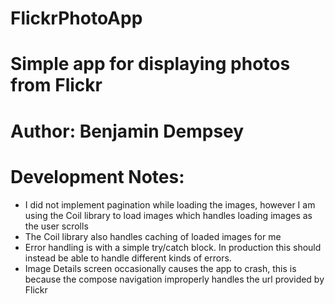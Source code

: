 # FlickrPhotoApp
# Simple app for displaying photos from Flickr
# Author: Benjamin Dempsey

# Development Notes:
- I did not implement pagination while loading the images, however I am using the Coil library to load images which handles loading images as the user scrolls
- The Coil library also handles caching of loaded images for me
- Error handling is with a simple try/catch block. In production this should instead be able to handle different kinds of errors.
- Image Details screen occasionally causes the app to crash, this is because the compose navigation improperly handles the url provided by Flickr